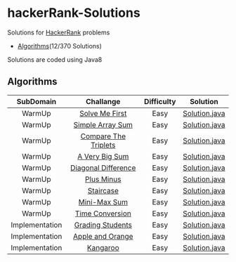 # hackerRank-Solutions
Solutions for [HackerRank](https://www.hackerrank.com/) problems

- [Algorithms](https://github.com/5hiv4/hackerRank-Solutions/tree/master/Algorithms)(12/370 Solutions)

Solutions are coded using Java8

## Algorithms

 **SubDomain** | **Challange** | **Difficulty** | **Solution**
  :-----------:| :-----------: | :------------: | :---------:
  WarmUp | [Solve Me First](https://www.hackerrank.com/challenges/solve-me-first) | Easy | [Solution.java](https://github.com/5hiv4/hackerRank-Solutions/blob/master/Algorithms/Warm%20Up/Solve%20Me%20First/Solution.java)
  WarmUp | [Simple Array Sum](https://www.hackerrank.com/challenges/simple-array-sum) | Easy | [Solution.java](https://github.com/5hiv4/hackerRank-Solutions/blob/master/Algorithms/Warm%20Up/Simple%20Array%20Sum/Solution.java)
  WarmUp | [Compare The Triplets](https://www.hackerrank.com/challenges/compare-the-triplets) | Easy | [Solution.java](https://github.com/5hiv4/hackerRank-Solutions/tree/master/Algorithms/Warm%20Up/Compare%20the%20Triplets/Solution.java)
  WarmUp | [A Very Big Sum](https://www.hackerrank.com/challenges/a-very-big-sum) | Easy | [Solution.java](https://github.com/5hiv4/hackerRank-Solutions/tree/master/Algorithms/Warm%20Up/A%20Very%20Big%20Sum/Solution.java)
  WarmUp | [Diagonal Difference](https://www.hackerrank.com/challenges/diagonal-difference) | Easy | [Solution.java](https://github.com/5hiv4/hackerRank-Solutions/tree/master/Algorithms/Warm%20Up/Diagonal%20Difference/Solution.java)
  WarmUp | [Plus Minus](https://www.hackerrank.com/challenges/plus-minus) | Easy | [Solution.java](https://github.com/5hiv4/hackerRank-Solutions/tree/master/Algorithms/Warm%20Up/Plus%20Minus/Solution.java)
  WarmUp | [Staircase](https://www.hackerrank.com/challenges/staircase) | Easy | [Solution.java](https://github.com/5hiv4/hackerRank-Solutions/tree/master/Algorithms/Warm%20Up/Staircase/Solution.java)
  WarmUp | [Mini-Max Sum](https://www.hackerrank.com/challenges/mini-max-sum) | Easy | [Solution.java](https://github.com/5hiv4/hackerRank-Solutions/tree/master/Algorithms/Warm%20Up/Mini-Max%20Sum/Solution.java)
  WarmUp | [Time Conversion](https://www.hackerrank.com/challenges/time-conversion) | Easy | [Solution.java](https://github.com/5hiv4/hackerRank-Solutions/tree/master/Algorithms/Warm%20Up/Time%20Conversion/Solution.java)
  Implementation | [Grading Students](https://www.hackerrank.com/challenges/grading) | Easy | [Solution.java](https://github.com/5hiv4/hackerRank-Solutions/tree/master/Algorithms/Implementation/Grading%20Students/Solution.jav)
  Implementation | [Apple and Orange](https://www.hackerrank.com/challenges/apple-and-orange) | Easy | [Solution.java](https://github.com/5hiv4/hackerRank-Solutions/tree/master/Algorithms/Implementation/Apple%20and%20Orange/Solution.java)
  Implementation | [Kangaroo](https://www.hackerrank.com/challenges/kangaroo) | Easy | [Solution.java](https://github.com/5hiv4/hackerRank-Solutions/tree/master/Algorithms/Implementation/Kangaroo/Solution.java)

